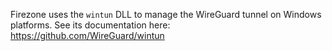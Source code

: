 Firezone uses the `wintun` DLL to manage the WireGuard tunnel on Windows platforms. See its documentation here: https://github.com/WireGuard/wintun
